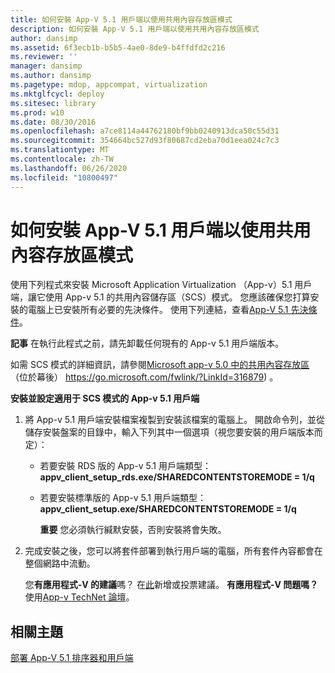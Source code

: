 ```yaml
---
title: 如何安裝 App-V 5.1 用戶端以使用共用內容存放區模式
description: 如何安裝 App-V 5.1 用戶端以使用共用內容存放區模式
author: dansimp
ms.assetid: 6f3ecb1b-b5b5-4ae0-8de9-b4ffdfd2c216
ms.reviewer: ''
manager: dansimp
ms.author: dansimp
ms.pagetype: mdop, appcompat, virtualization
ms.mktglfcycl: deploy
ms.sitesec: library
ms.prod: w10
ms.date: 08/30/2016
ms.openlocfilehash: a7ce8114a44762180bf9bb0240913dca50c55d31
ms.sourcegitcommit: 354664bc527d93f80687cd2eba70d1eea024c7c3
ms.translationtype: MT
ms.contentlocale: zh-TW
ms.lasthandoff: 06/26/2020
ms.locfileid: "10800497"
---
```

# 如何安裝 App-V 5.1 用戶端以使用共用內容存放區模式


使用下列程式來安裝 Microsoft Application Virtualization （App-v）5.1 用戶端，讓它使用 App-v 5.1 的共用內容儲存區（SCS）模式。 您應該確保您打算安裝的電腦上已安裝所有必要的先決條件。 使用下列連結，查看[App-V 5.1 先決條件](app-v-51-prerequisites.md)。

**記事** 在執行此程式之前，請先卸載任何現有的 App-v 5.1 用戶端版本。

 

如需 SCS 模式的詳細資訊，請參閱[Microsoft app-v 5.0 中的共用內容存放區](https://go.microsoft.com/fwlink/?LinkId=316879)（位於幕後） https://go.microsoft.com/fwlink/?LinkId=316879) 。

**安裝並設定適用于 SCS 模式的 App-v 5.1 用戶端**

1.  將 App-v 5.1 用戶端安裝檔案複製到安裝該檔案的電腦上。 開啟命令列，並從儲存安裝盤案的目錄中，輸入下列其中一個選項（視您要安裝的用戶端版本而定）：

    -   若要安裝 RDS 版的 App-v 5.1 用戶端類型： **appv\_client\_setup\_rds.exe/SHAREDCONTENTSTOREMODE = 1/q**

    -   若要安裝標準版的 App-v 5.1 用戶端類型： **appv\_client\_setup.exe/SHAREDCONTENTSTOREMODE = 1/q**

        **重要** 您必須執行緘默安裝，否則安裝將會失敗。

         

2.  完成安裝之後，您可以將套件部署到執行用戶端的電腦，所有套件內容都會在整個網路中流動。

    您**有應用程式-V 的建議**嗎？ 在[此](http://appv.uservoice.com/forums/280448-microsoft-application-virtualization)新增或投票建議。 **有應用程式-V 問題嗎？** 使用[App-v TechNet 論壇](https://social.technet.microsoft.com/Forums/home?forum=mdopappv)。

## 相關主題


[部署 App-V 5.1 排序器和用戶端](deploying-the-app-v-51-sequencer-and-client.md)

 

 






